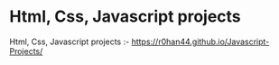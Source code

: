 # Html, Css, Javascript projects


Html, Css, Javascript projects :- https://r0han44.github.io/Javascript-Projects/


